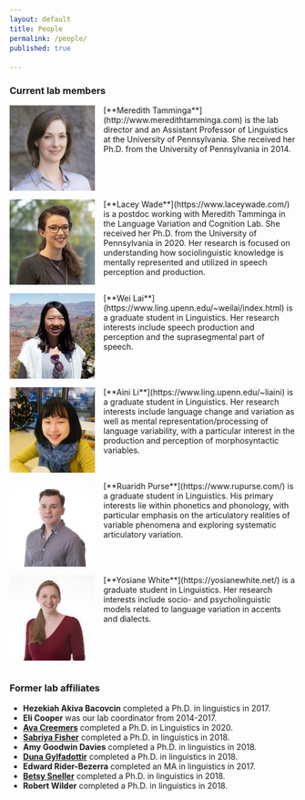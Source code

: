 ```yaml
---
layout: default
title: People
permalink: /people/
published: true
    
---
```


### Current lab members


  
  
<img src="/images/meredith.jpg" style="width: 150px; float: left; margin: 0px 15px 15px 0px;" />
[**Meredith Tamminga**](http://www.meredithtamminga.com) is the lab director and an Assistant Professor of Linguistics at the University of Pennsylvania. She received her Ph.D. from the University of Pennsylvania in 2014.

<br style="clear:both" />

<img src="/images/lacey.jpg" style="width: 150px; float: left; margin: 0px 15px 15px 0px;" />
[**Lacey Wade**](https://www.laceywade.com/) is a postdoc working with Meredith Tamminga in the Language Variation and Cognition Lab. She received her Ph.D. from the University of Pennsylvania in 2020. Her research is focused on understanding how sociolinguistic knowledge is mentally represented and utilized in speech perception and production.

<br style="clear:both" />

<img src="/images/wei.jpg" style="width: 150px; float: left; margin: 0px 15px 15px 0px;" />
[**Wei Lai**](https://www.ling.upenn.edu/~weilai/index.html) is a graduate student in Linguistics. Her research interests include speech production and perception and the suprasegmental part of speech.

<br style="clear:both" />

<img src="/images/aini.jpg" style="width: 150px; float: left; margin: 0px 15px 15px 0px;" />
[**Aini Li**](https://www.ling.upenn.edu/~liaini) is a graduate student in Linguistics. Her research interests include language change and variation as well as mental representation/processing of language variability, with a particular interest in the production and perception of morphosyntactic variables.

<br style="clear:both" />

<img src="/images/ruaridh.jpg" style="width: 150px; float: left; margin: 0px 15px 15px 0px;" />
[**Ruaridh Purse**](https://www.rupurse.com/) is a graduate student in Linguistics. His primary interests lie within phonetics and phonology, with particular emphasis on the articulatory realities of variable phenomena and exploring systematic articulatory variation.

<br style="clear:both" />

<img src="/images/yosiane.jpg" style="width: 150px; float: left; margin: 0px 15px 15px 0px;" />
[**Yosiane White**](https://yosianewhite.net/) is a graduate student in Linguistics. Her research interests include socio- and psycholinguistic models related to language variation in accents and dialects.

<br style="clear:both" /> 


### Former lab affiliates

- **Hezekiah Akiva Bacovcin** completed a Ph.D. in linguistics in 2017. 
- **Eli Cooper** was our lab coordinator from 2014-2017. 
- [**Ava Creemers**](http://www.avacreemers.com/) completed a Ph.D. in Linguistics in 2020.
- [**Sabriya Fisher**](https://www.sabriya-fisher.com/) completed a Ph.D. in linguistics in 2018. 
- **Amy Goodwin Davies** completed a Ph.D. in linguistics in 2018.
- [**Duna Gylfadottir**](http://www.ling.upenn.edu/~gug/) completed a Ph.D. in linguistics in 2018.
- **Edward Rider-Bezerra** completed an MA in linguistics in 2017. 
- [**Betsy Sneller**](https://betsysneller.github.io) completed a Ph.D. in linguistics in 2018. 
- **Robert Wilder** completed a Ph.D. in linguistics in 2018.


